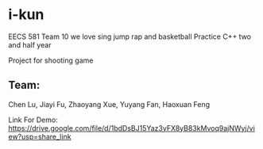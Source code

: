 # i-kun
EECS 581 Team 10
we love sing jump rap and basketball
Practice C++ two and half year
  
 Project for shooting game 

## Team: 
Chen Lu, Jiayi Fu, Zhaoyang Xue, Yuyang Fan, Haoxuan Feng

Link For Demo: https://drive.google.com/file/d/1bdDsBJ15Yaz3yFX8yB83kMvoq9ajNWyj/view?usp=share_link
